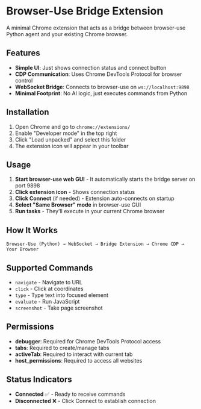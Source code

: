 # Browser-Use Bridge Extension

A minimal Chrome extension that acts as a bridge between browser-use Python agent and your existing Chrome browser.

## Features

- **Simple UI**: Just shows connection status and connect button
- **CDP Communication**: Uses Chrome DevTools Protocol for browser control
- **WebSocket Bridge**: Connects to browser-use on `ws://localhost:9898`
- **Minimal Footprint**: No AI logic, just executes commands from Python

## Installation

1. Open Chrome and go to `chrome://extensions/`
2. Enable "Developer mode" in the top right
3. Click "Load unpacked" and select this folder
4. The extension icon will appear in your toolbar

## Usage

1. **Start browser-use web GUI** - It automatically starts the bridge server on port 9898
2. **Click extension icon** - Shows connection status
3. **Click Connect** (if needed) - Extension auto-connects on startup
4. **Select "Same Browser" mode** in browser-use GUI
5. **Run tasks** - They'll execute in your current Chrome browser

## How It Works

```
Browser-Use (Python) → WebSocket → Bridge Extension → Chrome CDP → Your Browser
```

## Supported Commands

- `navigate` - Navigate to URL
- `click` - Click at coordinates  
- `type` - Type text into focused element
- `evaluate` - Run JavaScript
- `screenshot` - Take page screenshot

## Permissions

- **debugger**: Required for Chrome DevTools Protocol access
- **tabs**: Required to create/manage tabs
- **activeTab**: Required to interact with current tab
- **host_permissions**: Required to access all websites

## Status Indicators

- **Connected** ✅ - Ready to receive commands
- **Disconnected** ❌ - Click Connect to establish connection
